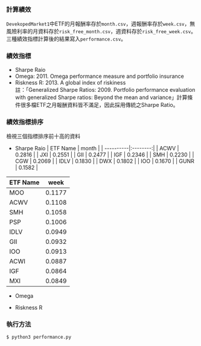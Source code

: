 ### 計算績效

`DevekopedMarket1`中ETF的月報酬率存於`month.csv`，週報酬率存於`week.csv`，無風險利率的月資料存於`risk_free_month.csv`，週資料存於`risk_free_week.csv`。三種績效指標計算後的結果寫入`performance.csv`。

### 績效指標
- Sharpe Raio
- Omega: 2011. Omega performance measure and portfolio insurance
- Riskness R: 2013. A global index of riskiness <br />
註：「Generalized Sharpe Ratios: 2009. Portfolio performance evaluation with generalized Sharpe ratios: Beyond the mean and variance」計算條件很多檔ETF之月報酬資料皆不滿足，因此採用傳統之Sharpe Ratio。

### 績效指標排序
檢視三個指標排序前十高的資料
- Sharpe Raio
|	ETF Name  |	month	   |
|	----------|:--------:|
|	ACWV	    |	0.2816	 |
|	JXI	      |	0.2551	 |
|	GII	      |	0.2477	 |
|	IGF	      |	0.2346	 |
|	SMH     	|	0.2230 	 |
|	CGW	      |	0.2069	 |
|	IDLV	    |	0.1830	 |
|	DWX	      |	0.1802	 |
|	IOO	      |	0.1670	 |
|	GUNR	    |	0.1582	 |

|	ETF Name	|	week   	 |
|	----------|:--------:|
|	MOO	      |	0.1177	 |
|	ACWV	    |	0.1108	 |
|	SMH	      |	0.1058	 |
|	PSP	      |	0.1006	 |
|	IDLV	    |	0.0949	 |
|	GII	      |	0.0932	 |
|	IOO	      |	0.0913	 |
|	ACWI	    |	0.0887	 |
|	IGF	      |	0.0864	 |
|	MXI	      |	0.0849	 |


- Omega


- Riskness R


### 執行方法
```
$ python3 performance.py
```
